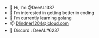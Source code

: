 - 👋 Hi, I’m @DeeAL1337
- 👀 I’m interested in getting better in coding
- 🌱 I’m currently learning golang
- 📫 Dlindner1204@icloud.com
- 🌵 Discord : DeeAL#6237

<!---
DeeAL1337/DeeAL1337 is a ✨ special ✨ repository because its `README.md` (this file) appears on your GitHub profile.
You can click the Preview link to take a look at your changes.
--->
